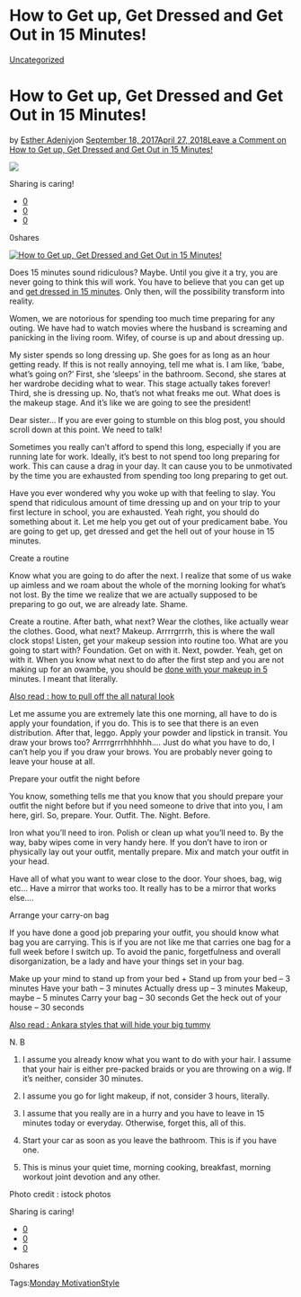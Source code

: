 # How to Get up, Get Dressed and Get Out in 15 Minutes!

[Uncategorized](https://estheradeniyi.com/category/uncategorized/)
# How to Get up, Get Dressed and Get Out in 15 Minutes!

by [Esther Adeniyi](https://estheradeniyi.com/author/esther-adeniyi/)on [September 18, 2017April 27, 2018](https://estheradeniyi.com/how-to-get-up-get-dressed-and-get-ou/)[Leave a Comment on How to Get up, Get Dressed and Get Out in 15 Minutes!](https://estheradeniyi.com/how-to-get-up-get-dressed-and-get-ou/#respond)

![](https://estheradeniyi.com/wp-content/uploads/2017/09/bigstock_putting_on_makeup_1341648.jpg)

Sharing is caring!

- [0](https://www.facebook.com/sharer/sharer.php?u=https%3A%2F%2Festheradeniyi.com%2Fhow-to-get-up-get-dressed-and-get-ou%2F&amp;t=How%20to%20Get%20up%2C%20Get%20Dressed%20and%20Get%20Out%20in%2015%20Minutes%21)
- [0](https://twitter.com/intent/tweet?text=How%20to%20Get%20up%2C%20Get%20Dressed%20and%20Get%20Out%20in%2015%20Minutes%21&amp;url=https%3A%2F%2Festheradeniyi.com%2Fhow-to-get-up-get-dressed-and-get-ou%2F)
- [0](#)

0shares

[![How to Get up, Get Dressed and Get Out in 15 Minutes!](https://estheradeniyi.com/wp-content/uploads/2017/09/bigstock_putting_on_makeup_1341648.jpg)](https://estheradeniyi.com/wp-content/uploads/2017/09/bigstock_putting_on_makeup_1341648.jpg)

 Does 15 minutes sound ridiculous? Maybe. Until you give it a try, you are never going to think this will work. You have to believe that you can get up and [get dressed in 15 minutes](https://patch.com/pennsylvania/plum-oakmont/bp--10-simple-ways-to-get-ready-in-less-than-15-minutes). Only then, will the possibility transform into reality.

Women, we are notorious for spending too much time preparing for any outing. We have had to watch movies where the husband is screaming and panicking in the living room. Wifey, of course is up and about dressing up.

My sister spends so long dressing up. She goes for as long as an hour getting ready. If this is not really annoying, tell me what is. I am like, &#x2018;babe, what&#x2019;s going on?&#x2019; First, she &#x2018;sleeps&#x2019; in the bathroom. Second, she stares at her wardrobe deciding what to wear. This stage actually takes forever! Third, she is dressing up. No, that&#x2019;s not what freaks me out. What does is the makeup stage. And it&#x2019;s like we are going to see the president!

Dear sister&#x2026; If you are ever going to stumble on this blog post, you should scroll down at this point. We need to talk!

Sometimes you really can&#x2019;t afford to spend this long, especially if you are running late for work. Ideally, it&#x2019;s best to not spend too long preparing for work. This can cause a drag in your day. It can cause you to be unmotivated by the time you are exhausted from spending too long preparing to get out.

Have you ever wondered why you woke up with that feeling to slay. You spend that ridiculous amount of time dressing up and on your trip to your first lecture in school, you are exhausted. Yeah right, you should do something about it. Let me help you get out of your predicament babe. You are going to get up, get dressed and get the hell out of your house in 15 minutes.

Create a routine&#xA0;

Know what you are going to do after the next. I realize that some of us wake up aimless and we roam about the whole of the morning looking for what&#x2019;s not lost. By the time we realize that we are actually supposed to be preparing to go out, we are already late. Shame.

Create a routine. After bath, what next? Wear the clothes, like actually wear the clothes. Good, what next? Makeup. Arrrrgrrrh, this is where the wall clock stops! Listen, get your makeup session into routine too. What are you going to start with? Foundation. Get on with it. Next, powder. Yeah, get on with it. When you know what next to do after the first step and you are not making up for an owambe, you should be&#xA0;[done with your makeup in 5 ](http://advicefromatwentysomething.com/how-to-get-ready-in-5-minutes/)minutes. I meant that literally.

[Also read : how to pull off the all natural look](https://www.estheradeniyi.com/how-to-pull-off-all-natural-look?m=1)

Let me assume you are extremely late this one morning, all have to do is apply your foundation, if you do. This is to see that there is an even distribution. After that, leggo. Apply your powder and lipstick in transit. You draw your brows too? Arrrrgrrrhhhhhh&#x2026;. Just do what you have to do, I can&#x2019;t help you if you draw your brows. You are probably never going to leave your house at all.

Prepare your outfit the night before&#xA0;

You know, something tells me that you know that you should prepare your outfit the night before but if you need someone to drive that into you, I am here, girl. So, prepare. Your. Outfit. The. Night. Before.

Iron what you&#x2019;ll need to iron. Polish or clean up what you&#x2019;ll need to. By the way, baby wipes come in very handy here. If you don&#x2019;t have to iron or physically lay out your outfit, mentally prepare. Mix and match your outfit in your head.

Have all of what you want to wear close to the door. Your shoes, bag, wig etc&#x2026; Have a mirror that works too. It really has to be a mirror that works else&#x2026;.

Arrange your carry-on bag

If you have done a good job preparing your outfit, you should know what bag you are carrying. This is if you are not like me that carries one bag for a full week before I switch up. To avoid the panic, forgetfulness and overall disorganization, be a lady and have your things set in your bag.

 Make up your mind to stand up from your bed + Stand up from your bed &#x2013; 3 minutes
 Have your bath &#x2013; 3 minutes
 Actually dress up &#x2013; 3 minutes
 Makeup, maybe &#x2013; 5 minutes
 Carry your bag &#x2013; 30 seconds
 Get the heck out of your house &#x2013; 30 seconds

[Also read : Ankara styles that will hide your big tummy](https://www.estheradeniyi.com/ankara-styles-that-will-hide-your-big)

N. B

1. I assume you already know what you want to do with your hair. I assume that your hair is either pre-packed braids or you are throwing on a wig. If it&#x2019;s neither, consider 30 minutes.

2. I assume you go for light makeup, if not, consider 3 hours, literally.

3. I assume that you really are in a hurry and you have to leave in 15 minutes today or everyday. Otherwise, forget this, all of this.

4. Start your car as soon as you leave the bathroom. This is if you have one.

5. This is minus your quiet time, morning cooking, breakfast, morning workout joint devotion and any other.

Photo credit : istock photos&#xA0;

Sharing is caring!

- [0](https://www.facebook.com/sharer/sharer.php?u=https%3A%2F%2Festheradeniyi.com%2Fhow-to-get-up-get-dressed-and-get-ou%2F&amp;t=How%20to%20Get%20up%2C%20Get%20Dressed%20and%20Get%20Out%20in%2015%20Minutes%21)
- [0](https://twitter.com/intent/tweet?text=How%20to%20Get%20up%2C%20Get%20Dressed%20and%20Get%20Out%20in%2015%20Minutes%21&amp;url=https%3A%2F%2Festheradeniyi.com%2Fhow-to-get-up-get-dressed-and-get-ou%2F)
- [0](#)

0shares

Tags:[Monday Motivation](https://estheradeniyi.com/tag/monday-motivation/)[Style](https://estheradeniyi.com/tag/style/)